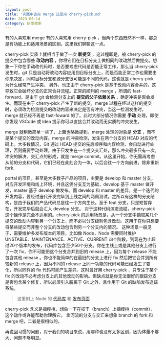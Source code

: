 ```yaml
---
layout: post
title: '实践中该用 merge 还是用 cherry-pick.md'
date: 2023-06-14
category: 研发效率
---
```


有的人喜欢用 merge 有的人喜欢用 cherry-pick ，但两个东西既然不一样，那总是有功能上和适用场景的区别。这里我们聊聊这一点。

cherry-pick 实质上就相当于做了一次  **新提交**  ，这过程即是，被 cherry-pick 的提交中包含哪些  **改动内容**  ，你将它们在目标分支上做相同的改动然后做提交。想象一下你在手动改代码时，是否要考虑代码是否能正常工作，那么当 cherry-pick 发生时，git 只是自动将改动内容应用到目标分支上，而是否能正常工作也需要由你来决定，同时目标分支和源分支很可能是不同的代码，这也就是 cherry-pick 为什么经常产生冲突。
另外，也正由于 cherry-pick 是基于改动内容合并的，这导致它会破坏分支的正常合并流程。正常的顺利的 merge ，所谓的 fast-forward，是由于 git 会检测分支上的  **提交的父子依赖关系**  ，确定冲突是否会发生。而现在由于 cherry-pick 产生了新的提交，merge 过程在经过这样的提交时，必须改为检测提交的改动内容来决定是否有冲突，当这一检测发生时，merge 就已经不再是 fast-foward 的了。此时大部分情况你需要  **手动**  处理，即使你发现 VSCode 或 Idea 提示你可以直接合并改动而无实质的冲突发生。

merge 就稍微简单一些了，上面也略微提到。merge 处理的对象是  **分支**  ，而不是某个提交的改动内容。merge 的冲突检测，发生在两个分支的 HEAD 对应的代码上。大多数情况，Git 通过 HEAD 提交的先后顺序和内容检测，会自动进行处理，否则需要手动处理，由于只发生在一个提交交汇处，那么冲突最多只有一次。冲突的解决、交汇点的形成，就是 merge commit。从这里开始，你无需再考虑从前的分支和代码，它们已经在此刻合为一体，以后会往一个方向前进，除非重新 fork.

portal 的项目，甚至是大多数子产品的项目，主要是 develop 和 master 分支，对应开发环境和线上环境，并且这俩分支互为基础，develop 基于 master 做开发，master 基于 develop 做发布。而 develop 和 master 的差异，是一个迭代的开发内容，要经过迭代开发完毕到上线之间的两周测试。之所以有这样的分支结构，是由于我们的产品代码总是往一个方向生长。至于 feat 分支，只是短暂存在，开发完毕后就会汇入 develop 分支。
对于这种代码演进流程，cherry-pick 这个操作是完全不适用的。cherry-pick 的适用场景是，从一个分支中摘取某几个提交的改动内容到另一个分支上，而不必以分支级别包含改动。这用于在你只想要将某些提交而非整个分支的改动包含到另一个分支内的情况。
这种场景一般见于，需要维护多发布版本的项目，比如像 Node，Node 需要同时维护 UNSTABLE、MAINTENANCE、ACTIVE、CURRENT 四个阶段，到现在为止超过20个版本的发布，代码库包含至少50个分支。你在主线上或是其他分支上进行了一次 fix，你不可能把这个分支合并到旧的 release 上，因为每个 release 不能包含其他 release 。你也不能简单的在最旧的分支上进行 fix 然后把它合并到所有较新的 release 上，因为不同的 release 上同一功能的代码可能已经发生了变化，所以同样的 fix 代码可能产生差异。这时最好用 cherry-pick ，只专注于某个 fix 的改动不必考虑分支上的其他改动的影响。但缺点就是你无法很好的跟踪分支是否包含某个修复，所以必须引入脱离于 Git 之外，且作用于 Git 的缺陷发布追踪系统。
> 这里附上 Node 的  [代码库](https://github.com/nodejs/node)  和  [发布页面](https://nodejs.dev/en/about/releases/)  

cherry-pick 含义是摘樱桃，想象一下在枝干（branch）上摘樱桃（commit），这个动作或许能帮助你理解它。
拿河流的分支与交汇来想象 branch 的 fork 和 merge 吧，二者是很相似的。

再说回习惯的问题，对于我们的项目来说，用哪种也没有太多区别，因为体量不够大、问题不够明显。

